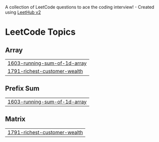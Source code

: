 A collection of LeetCode questions to ace the coding interview! - Created using [LeetHub v2](https://github.com/arunbhardwaj/LeetHub-2.0)
<!---LeetCode Topics Start-->
# LeetCode Topics
## Array
|  |
| ------- |
| [1603-running-sum-of-1d-array](https://github.com/gracepark0120/leetcode/tree/master/1603-running-sum-of-1d-array) |
| [1791-richest-customer-wealth](https://github.com/gracepark0120/leetcode/tree/master/1791-richest-customer-wealth) |
## Prefix Sum
|  |
| ------- |
| [1603-running-sum-of-1d-array](https://github.com/gracepark0120/leetcode/tree/master/1603-running-sum-of-1d-array) |
## Matrix
|  |
| ------- |
| [1791-richest-customer-wealth](https://github.com/gracepark0120/leetcode/tree/master/1791-richest-customer-wealth) |
<!---LeetCode Topics End-->